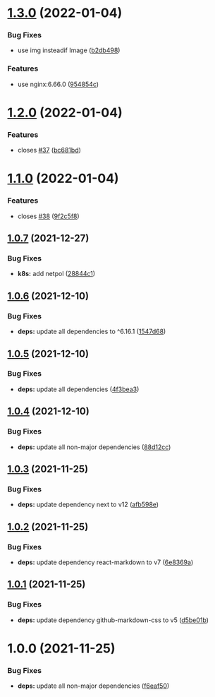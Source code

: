 # [1.3.0](https://github.com/SocialGouv/transitions-collectives/compare/v1.2.0...v1.3.0) (2022-01-04)


### Bug Fixes

* use img insteadif Image ([b2db498](https://github.com/SocialGouv/transitions-collectives/commit/b2db498d18d9f129ea8fc4c761f2eebfec18c19c))


### Features

* use nginx:6.66.0 ([954854c](https://github.com/SocialGouv/transitions-collectives/commit/954854c5a189236bc5d2d8db6c36cabad7f4bc80))

# [1.2.0](https://github.com/SocialGouv/transitions-collectives/compare/v1.1.0...v1.2.0) (2022-01-04)


### Features

* closes [#37](https://github.com/SocialGouv/transitions-collectives/issues/37) ([bc681bd](https://github.com/SocialGouv/transitions-collectives/commit/bc681bd4027f5db5afb4f5bf4cd8b96667979ef9))

# [1.1.0](https://github.com/SocialGouv/transitions-collectives/compare/v1.0.7...v1.1.0) (2022-01-04)


### Features

* closes [#38](https://github.com/SocialGouv/transitions-collectives/issues/38) ([9f2c5f8](https://github.com/SocialGouv/transitions-collectives/commit/9f2c5f818d78fda8a7fd962ed3e0269ce3495c75))

## [1.0.7](https://github.com/SocialGouv/transitions-collectives/compare/v1.0.6...v1.0.7) (2021-12-27)


### Bug Fixes

* **k8s:** add netpol ([28844c1](https://github.com/SocialGouv/transitions-collectives/commit/28844c16579ba532f4b035d026da6de502da8dcf))

## [1.0.6](https://github.com/SocialGouv/transitions-collectives/compare/v1.0.5...v1.0.6) (2021-12-10)


### Bug Fixes

* **deps:** update all dependencies to ^6.16.1 ([1547d68](https://github.com/SocialGouv/transitions-collectives/commit/1547d683d2d6392a34265960501c97bfcf9efb8c))

## [1.0.5](https://github.com/SocialGouv/transitions-collectives/compare/v1.0.4...v1.0.5) (2021-12-10)


### Bug Fixes

* **deps:** update all dependencies ([4f3bea3](https://github.com/SocialGouv/transitions-collectives/commit/4f3bea3de3ab002e4c28f0109a7f47e861bbf280))

## [1.0.4](https://github.com/SocialGouv/transitions-collectives/compare/v1.0.3...v1.0.4) (2021-12-10)


### Bug Fixes

* **deps:** update all non-major dependencies ([88d12cc](https://github.com/SocialGouv/transitions-collectives/commit/88d12cc0530748c67b886e9334c25fc4e9f1ea90))

## [1.0.3](https://github.com/SocialGouv/transitions-collectives/compare/v1.0.2...v1.0.3) (2021-11-25)


### Bug Fixes

* **deps:** update dependency next to v12 ([afb598e](https://github.com/SocialGouv/transitions-collectives/commit/afb598ed68ee2464735d8d13826dbdebf54c000d))

## [1.0.2](https://github.com/SocialGouv/transitions-collectives/compare/v1.0.1...v1.0.2) (2021-11-25)


### Bug Fixes

* **deps:** update dependency react-markdown to v7 ([6e8369a](https://github.com/SocialGouv/transitions-collectives/commit/6e8369a6fa6e22f87dcd12f81f484ed92bb6d987))

## [1.0.1](https://github.com/SocialGouv/transitions-collectives/compare/v1.0.0...v1.0.1) (2021-11-25)


### Bug Fixes

* **deps:** update dependency github-markdown-css to v5 ([d5be01b](https://github.com/SocialGouv/transitions-collectives/commit/d5be01b5f42c5e34281c065cbb90db58c0e88905))

# 1.0.0 (2021-11-25)


### Bug Fixes

* **deps:** update all non-major dependencies ([f6eaf50](https://github.com/SocialGouv/transitions-collectives/commit/f6eaf50822375d4f31d2ef50b31e8907ab35fe32))
